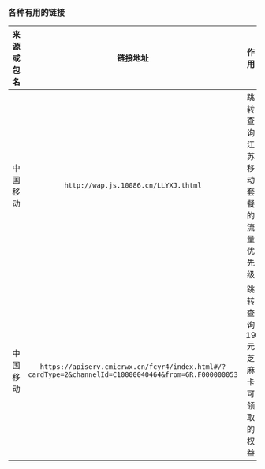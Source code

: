 ### 各种有用的链接
|来源或包名|链接地址|作用|
|:-------------:|:-------------:|:-------------:|
|中国移动|`http://wap.js.10086.cn/LLYXJ.thtml`|跳转查询江苏移动套餐的流量优先级|
|中国移动|`https://apiserv.cmicrwx.cn/fcyr4/index.html#/?cardType=2&channelId=C10000040464&from=GR.F000000053`|跳转查询19元芝麻卡可领取的权益|
